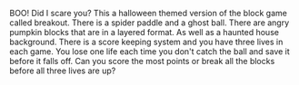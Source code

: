 BOO! Did I scare you? This a halloween themed version of the block game called breakout. There is a spider paddle and a ghost ball. There are angry pumpkin blocks that are in a layered format. As well as a haunted house background. There is a score keeping system and you have three lives in each game. You lose one life each time you don't catch the ball and save it before it falls off. Can you score the most points or break all the blocks before all three lives are up?  